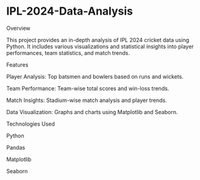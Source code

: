 # IPL-2024-Data-Analysis
Overview

This project provides an in-depth analysis of IPL 2024 cricket data using Python. It includes various visualizations and statistical insights into player performances, team statistics, and match trends.

Features

Player Analysis: Top batsmen and bowlers based on runs and wickets.

Team Performance: Team-wise total scores and win-loss trends.

Match Insights: Stadium-wise match analysis and player trends.

Data Visualization: Graphs and charts using Matplotlib and Seaborn.

Technologies Used

Python

Pandas

Matplotlib

Seaborn
